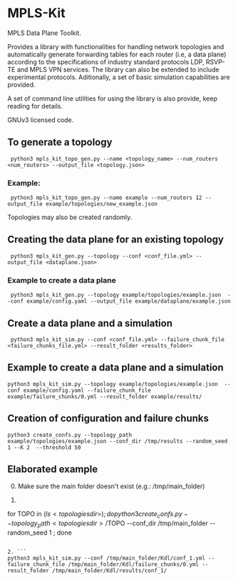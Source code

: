 # MPLS-Kit

MPLS Data Plane Toolkit.


Provides a library with functionalities for handling network topologies and automatically generate forwarding tables for each router (i.e, a data plane) according to the specifications of industry standard protocols LDP, RSVP-TE and MPLS VPN services. The library can also be extended to include experimental protocols. Aditionally, a set of basic simulation capabilities are provided.

A set of command line utilities for using the library is also provide, keep reading for details.


GNUv3 licensed code.

## To generate a topology
```
 python3 mpls_kit_topo_gen.py --name <topology_name> --num_routers <num_routers> --output_file <topology.json>
```

### Example:
```
 python3 mpls_kit_topo_gen.py --name example --num_routers 12 --output_file example/topologies/new_example.json
```
Topologies may also be created randomly.

## Creating the data plane for an existing topology
```
 python3 mpls_kit_gen.py --topology --conf <conf_file.yml> --output_file <dataplane.json>
```

### Example to create a data plane
```
 python3 mpls_kit_gen.py --topology example/topologies/example.json  --conf example/config.yaml --output_file example/dataplane/example.json
```

## Create a data plane and a simulation
```
 python3 mpls_kit_sim.py --conf <conf_file.yml> --failure_chunk_file <failure_chunks_file.yml> --result_folder <results_folder>
```

## Example to create a data plane and a simulation
```
python3 mpls_kit_sim.py --topology example/topologies/example.json  --conf example/config.yaml --failure_chunk_file example/failure_chunks/0.yml --result_folder example/results/
```

## Creation of configuration and failure chunks
```
python3 create_confs.py --topology_path example/topologies/example.json --conf_dir /tmp/results --random_seed 1 --K 2  --threshold 50
```

## Elaborated example

0. Make sure the main folder doesn't exist (e.g.: /tmp/main_folder)

1. ```
for TOPO in $(ls <topologies dir>) ; do python3 create_confs.py --topology_path <topologies dir>/$TOPO --conf_dir /tmp/main_folder --random_seed 1 ; done
```

2. ```
python3 mpls_kit_sim.py --conf /tmp/main_folder/Kdl/conf_1.yml --failure_chunk_file /tmp/main_folder/Kdl/failure_chunks/0.yml --result_folder /tmp/main_folder/Kdl/results/conf_1/
```
